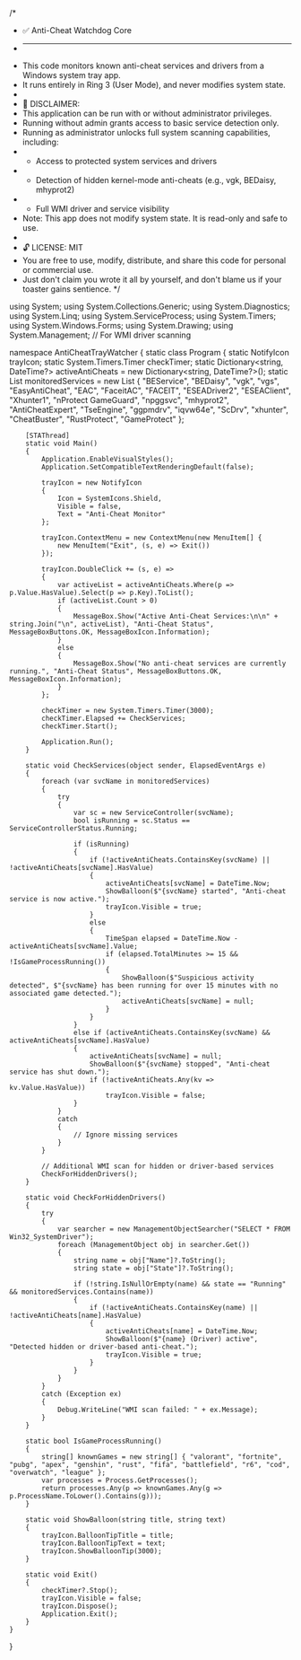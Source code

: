 /*
 * ✅ Anti-Cheat Watchdog Core
 * ----------------------------
 * This code monitors known anti-cheat services and drivers from a Windows system tray app.
 * It runs entirely in Ring 3 (User Mode), and never modifies system state.
 *
 * 📝 DISCLAIMER:
 * This application can be run with or without administrator privileges.
 * Running without admin grants access to basic service detection only.
 * Running as administrator unlocks full system scanning capabilities, including:
 *   - Access to protected system services and drivers
 *   - Detection of hidden kernel-mode anti-cheats (e.g., vgk, BEDaisy, mhyprot2)
 *   - Full WMI driver and service visibility
 * Note: This app does not modify system state. It is read-only and safe to use.
 *
 * 🔓 LICENSE: MIT
 * You are free to use, modify, distribute, and share this code for personal or commercial use.
 * Just don't claim you wrote it all by yourself, and don't blame us if your toaster gains sentience.
 */


using System;
using System.Collections.Generic;
using System.Diagnostics;
using System.Linq;
using System.ServiceProcess;
using System.Timers;
using System.Windows.Forms;
using System.Drawing;
using System.Management; // For WMI driver scanning

namespace AntiCheatTrayWatcher
{
    static class Program
    {
        static NotifyIcon trayIcon;
        static System.Timers.Timer checkTimer;
        static Dictionary<string, DateTime?> activeAntiCheats = new Dictionary<string, DateTime?>();
        static List<string> monitoredServices = new List<string>
        {
            "BEService",
            "BEDaisy",
            "vgk",
            "vgs",
            "EasyAntiCheat",
            "EAC",
            "FaceitAC",
            "FACEIT",
            "ESEADriver2",
            "ESEAClient",
            "Xhunter1",
            "nProtect GameGuard",
            "npggsvc",
            "mhyprot2",
            "AntiCheatExpert",
            "TseEngine",
            "ggpmdrv",
            "iqvw64e",
            "ScDrv",
            "xhunter",
            "CheatBuster",
            "RustProtect",
            "GameProtect"
        };

        [STAThread]
        static void Main()
        {
            Application.EnableVisualStyles();
            Application.SetCompatibleTextRenderingDefault(false);

            trayIcon = new NotifyIcon
            {
                Icon = SystemIcons.Shield,
                Visible = false,
                Text = "Anti-Cheat Monitor"
            };

            trayIcon.ContextMenu = new ContextMenu(new MenuItem[] {
                new MenuItem("Exit", (s, e) => Exit())
            });

            trayIcon.DoubleClick += (s, e) =>
            {
                var activeList = activeAntiCheats.Where(p => p.Value.HasValue).Select(p => p.Key).ToList();
                if (activeList.Count > 0)
                {
                    MessageBox.Show("Active Anti-Cheat Services:\n\n" + string.Join("\n", activeList), "Anti-Cheat Status", MessageBoxButtons.OK, MessageBoxIcon.Information);
                }
                else
                {
                    MessageBox.Show("No anti-cheat services are currently running.", "Anti-Cheat Status", MessageBoxButtons.OK, MessageBoxIcon.Information);
                }
            };

            checkTimer = new System.Timers.Timer(3000);
            checkTimer.Elapsed += CheckServices;
            checkTimer.Start();

            Application.Run();
        }

        static void CheckServices(object sender, ElapsedEventArgs e)
        {
            foreach (var svcName in monitoredServices)
            {
                try
                {
                    var sc = new ServiceController(svcName);
                    bool isRunning = sc.Status == ServiceControllerStatus.Running;

                    if (isRunning)
                    {
                        if (!activeAntiCheats.ContainsKey(svcName) || !activeAntiCheats[svcName].HasValue)
                        {
                            activeAntiCheats[svcName] = DateTime.Now;
                            ShowBalloon($"{svcName} started", "Anti-cheat service is now active.");
                            trayIcon.Visible = true;
                        }
                        else
                        {
                            TimeSpan elapsed = DateTime.Now - activeAntiCheats[svcName].Value;
                            if (elapsed.TotalMinutes >= 15 && !IsGameProcessRunning())
                            {
                                ShowBalloon($"Suspicious activity detected", $"{svcName} has been running for over 15 minutes with no associated game detected.");
                                activeAntiCheats[svcName] = null;
                            }
                        }
                    }
                    else if (activeAntiCheats.ContainsKey(svcName) && activeAntiCheats[svcName].HasValue)
                    {
                        activeAntiCheats[svcName] = null;
                        ShowBalloon($"{svcName} stopped", "Anti-cheat service has shut down.");
                        if (!activeAntiCheats.Any(kv => kv.Value.HasValue))
                            trayIcon.Visible = false;
                    }
                }
                catch
                {
                    // Ignore missing services
                }
            }

            // Additional WMI scan for hidden or driver-based services
            CheckForHiddenDrivers();
        }

        static void CheckForHiddenDrivers()
        {
            try
            {
                var searcher = new ManagementObjectSearcher("SELECT * FROM Win32_SystemDriver");
                foreach (ManagementObject obj in searcher.Get())
                {
                    string name = obj["Name"]?.ToString();
                    string state = obj["State"]?.ToString();

                    if (!string.IsNullOrEmpty(name) && state == "Running" && monitoredServices.Contains(name))
                    {
                        if (!activeAntiCheats.ContainsKey(name) || !activeAntiCheats[name].HasValue)
                        {
                            activeAntiCheats[name] = DateTime.Now;
                            ShowBalloon($"{name} (Driver) active", "Detected hidden or driver-based anti-cheat.");
                            trayIcon.Visible = true;
                        }
                    }
                }
            }
            catch (Exception ex)
            {
                Debug.WriteLine("WMI scan failed: " + ex.Message);
            }
        }

        static bool IsGameProcessRunning()
        {
            string[] knownGames = new string[] { "valorant", "fortnite", "pubg", "apex", "genshin", "rust", "fifa", "battlefield", "r6", "cod", "overwatch", "league" };
            var processes = Process.GetProcesses();
            return processes.Any(p => knownGames.Any(g => p.ProcessName.ToLower().Contains(g)));
        }

        static void ShowBalloon(string title, string text)
        {
            trayIcon.BalloonTipTitle = title;
            trayIcon.BalloonTipText = text;
            trayIcon.ShowBalloonTip(3000);
        }

        static void Exit()
        {
            checkTimer?.Stop();
            trayIcon.Visible = false;
            trayIcon.Dispose();
            Application.Exit();
        }
    }
}
